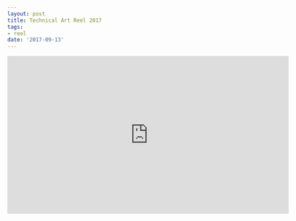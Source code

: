 ```yaml
---
layout: post
title: Technical Art Reel 2017
tags:
- reel
date: '2017-09-13'
---
```

<iframe src="https://vimeo.com/233728807" width="640" height="360" frameborder="0" webkitallowfullscreen mozallowfullscreen allowfullscreen></iframe>
